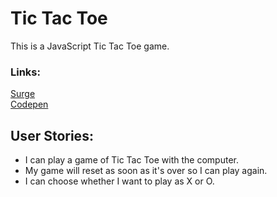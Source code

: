 # Tic Tac Toe
This is a JavaScript Tic Tac Toe game.

### Links:   
[Surge](http://mattchere-tictactoe.surge.sh/)   
[Codepen](https://codepen.io/mattchere/pen/EvQBEG)   

## User Stories:   
- I can play a game of Tic Tac Toe with the computer.
- My game will reset as soon as it's over so I can play again.
- I can choose whether I want to play as X or O.

